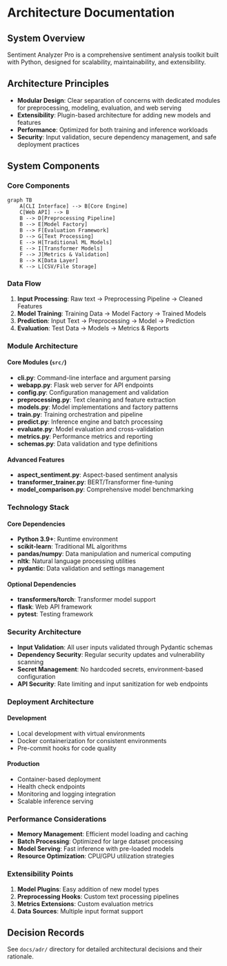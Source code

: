 # Architecture Documentation

## System Overview

Sentiment Analyzer Pro is a comprehensive sentiment analysis toolkit built with Python, designed for scalability, maintainability, and extensibility.

## Architecture Principles

- **Modular Design**: Clear separation of concerns with dedicated modules for preprocessing, modeling, evaluation, and web serving
- **Extensibility**: Plugin-based architecture for adding new models and features
- **Performance**: Optimized for both training and inference workloads
- **Security**: Input validation, secure dependency management, and safe deployment practices

## System Components

### Core Components

```mermaid
graph TB
    A[CLI Interface] --> B[Core Engine]
    C[Web API] --> B
    B --> D[Preprocessing Pipeline]
    B --> E[Model Factory]
    B --> F[Evaluation Framework]
    D --> G[Text Processing]
    E --> H[Traditional ML Models]
    E --> I[Transformer Models]
    F --> J[Metrics & Validation]
    B --> K[Data Layer]
    K --> L[CSV/File Storage]
```

### Data Flow

1. **Input Processing**: Raw text → Preprocessing Pipeline → Cleaned Features
2. **Model Training**: Training Data → Model Factory → Trained Models
3. **Prediction**: Input Text → Preprocessing → Model → Prediction
4. **Evaluation**: Test Data → Models → Metrics & Reports

### Module Architecture

#### Core Modules (`src/`)
- **cli.py**: Command-line interface and argument parsing
- **webapp.py**: Flask web server for API endpoints
- **config.py**: Configuration management and validation
- **preprocessing.py**: Text cleaning and feature extraction
- **models.py**: Model implementations and factory patterns
- **train.py**: Training orchestration and pipeline
- **predict.py**: Inference engine and batch processing
- **evaluate.py**: Model evaluation and cross-validation
- **metrics.py**: Performance metrics and reporting
- **schemas.py**: Data validation and type definitions

#### Advanced Features
- **aspect_sentiment.py**: Aspect-based sentiment analysis
- **transformer_trainer.py**: BERT/Transformer fine-tuning
- **model_comparison.py**: Comprehensive model benchmarking

### Technology Stack

#### Core Dependencies
- **Python 3.9+**: Runtime environment
- **scikit-learn**: Traditional ML algorithms
- **pandas/numpy**: Data manipulation and numerical computing
- **nltk**: Natural language processing utilities
- **pydantic**: Data validation and settings management

#### Optional Dependencies
- **transformers/torch**: Transformer model support
- **flask**: Web API framework
- **pytest**: Testing framework

### Security Architecture

- **Input Validation**: All user inputs validated through Pydantic schemas
- **Dependency Security**: Regular security updates and vulnerability scanning
- **Secret Management**: No hardcoded secrets, environment-based configuration
- **API Security**: Rate limiting and input sanitization for web endpoints

### Deployment Architecture

#### Development
- Local development with virtual environments
- Docker containerization for consistent environments
- Pre-commit hooks for code quality

#### Production
- Container-based deployment
- Health check endpoints
- Monitoring and logging integration
- Scalable inference serving

### Performance Considerations

- **Memory Management**: Efficient model loading and caching
- **Batch Processing**: Optimized for large dataset processing
- **Model Serving**: Fast inference with pre-loaded models
- **Resource Optimization**: CPU/GPU utilization strategies

### Extensibility Points

1. **Model Plugins**: Easy addition of new model types
2. **Preprocessing Hooks**: Custom text processing pipelines
3. **Metrics Extensions**: Custom evaluation metrics
4. **Data Sources**: Multiple input format support

## Decision Records

See `docs/adr/` directory for detailed architectural decisions and their rationale.